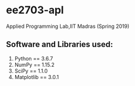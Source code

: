 # ee2703-apl

Applied Programming Lab,IIT Madras (Spring 2019)

## Software and Libraries used:
1. Python == 3.6.7
2. NumPy == 1.15.2
3. SciPy == 1.1.0
4. Matplotlib == 3.0.1